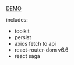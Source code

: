 [DEMO](https://ernestofernandezua.github.io/REACT_KITGLOBAL_TESTING_TASK/)

includes:
  - toolkit
  - persist
  - axios fetch to api
  - react-router-dom v6.6
  - react saga